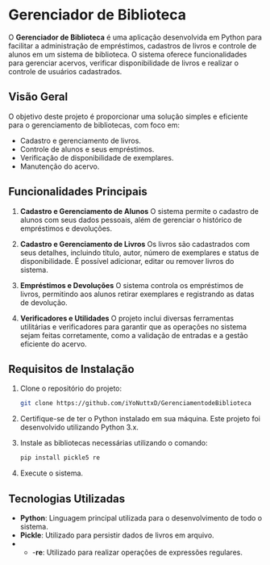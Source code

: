 # Gerenciador de Biblioteca

O **Gerenciador de Biblioteca** é uma aplicação desenvolvida em Python para facilitar a administração de empréstimos, cadastros de livros e controle de alunos em um sistema de biblioteca. O sistema oferece funcionalidades para gerenciar acervos, verificar disponibilidade de livros e realizar o controle de usuários cadastrados.

## Visão Geral

O objetivo deste projeto é proporcionar uma solução simples e eficiente para o gerenciamento de bibliotecas, com foco em:

- Cadastro e gerenciamento de livros.
- Controle de alunos e seus empréstimos.
- Verificação de disponibilidade de exemplares.
- Manutenção do acervo.

## Funcionalidades Principais

1. **Cadastro e Gerenciamento de Alunos**
   O sistema permite o cadastro de alunos com seus dados pessoais, além de gerenciar o histórico de empréstimos e devoluções.

2. **Cadastro e Gerenciamento de Livros**
   Os livros são cadastrados com seus detalhes, incluindo título, autor, número de exemplares e status de disponibilidade. É possível adicionar, editar ou remover livros do sistema.

3. **Empréstimos e Devoluções**
   O sistema controla os empréstimos de livros, permitindo aos alunos retirar exemplares e registrando as datas de devolução.

4. **Verificadores e Utilidades**
   O projeto inclui diversas ferramentas utilitárias e verificadores para garantir que as operações no sistema sejam feitas corretamente, como a validação de entradas e a gestão eficiente do acervo.

## Requisitos de Instalação

1. Clone o repositório do projeto:
   ```bash
   git clone https://github.com/iYoNuttxD/GerenciamentodeBiblioteca
   ```

2. Certifique-se de ter o Python instalado em sua máquina. Este projeto foi desenvolvido utilizando Python 3.x.

3. Instale as bibliotecas necessárias utilizando o comando:
   ```bash
   pip install pickle5 re
   ```

4. Execute o sistema.

## Tecnologias Utilizadas

- **Python**: Linguagem principal utilizada para o desenvolvimento de todo o sistema.
- **Pickle**: Utilizado para persistir dados de livros em arquivo.
- - -**re**: Utilizado para realizar operações de expressões regulares.
